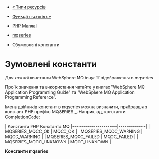 - [« Типи ресурсів](mqseries.resources.md)
- [Функції mqseries »](ref.mqseries.md)

- [PHP Manual](index.md)
- [mqseries](book.mqseries.md)
- Обумовлені константи

# Зумовлені константи

Для кожної константи WebSphere MQ існує її відображення в mqseries.

Про їх значення та використання читайте у книгах "WebSphere MQ
Application Programming Guide" та "WebSphere MQ Application Programming
Reference”.

Імена двійників констант в mqseries можна визначити, прибравши з констант
PHP префікс MQSERIES \_. Наприклад, константи CompletionCode:

| Константа PHP Константа MQ
|-----------------------|--------------|
| MQSERIES_MQCC_OK | MQCC_OK |
| MQSERIES_MQCC_WARNING | MQCC_WARNING |
| MQSERIES_MQCC_FAILED | MQCC_FAILED |
| MQSERIES_MQCC_UNKNOWN | MQCC_UNKNOWN |

**Константи mqseries**
